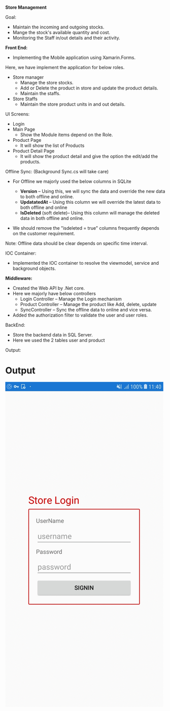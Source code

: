 ﻿**Store Management**

Goal:

- Maintain the incoming and outgoing stocks.
- Mange the stock&#39;s available quantity and cost.
- Monitoring the Staff in/out details and their activity.

**Front End:**

- Implementing the Mobile application using Xamarin.Forms.

Here, we have implement the application for below roles.

- Store manager
  - Manage the store stocks.
  - Add or Delete the product in store and update the product details.
  - Maintain the staffs.
- Store Staffs
  - Maintain the store product units in and out details.

UI Screens:

- Login
- Main Page
  - Show the Module items depend on the Role.
- Product Page
  - It will show the list of Products
- Product Detail Page
  - It will show the product detail and give the option the edit/add the products.

Offline Sync: (Background Sync.cs will take care)

- For Offline we majorly used the below columns in SQLite
  - **Version** – Using this, we will sync the data and override the new data to both offline and online.
  - **UpdatatedAt** – Using this column we will override the latest data to both offline and online
  - **IsDeleted** (soft delete)– Using this column will manage the deleted data in both offline and online.

- We should remove the &quot;isdeleted = true&quot; columns frequently depends on the customer requirement.

Note: Offline data should be clear depends on specific time interval.

IOC Container:

- Implemented the IOC container to resolve the viewmodel, service and background objects.

**Middleware:**

- Created the Web API by .Net core.
- Here we majorly have below controllers
  - Login Controller – Manage the Login mechanism
  - Product Controller – Manage the product like Add, delete, update
  - SyncController – Sync the offline data to online and vice versa.
- Added the authorization filter to validate the user and user roles.

BackEnd:

- Store the backend data in SQL Server.
- Here we used the 2 tables user and product

Output:

# Output

![Store App](https://github.com/rajeshangappan/ABBSample/blob/master/Store.gif.gif)
